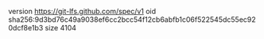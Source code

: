 version https://git-lfs.github.com/spec/v1
oid sha256:9d3bd76c49a9038ef6cc2bcc54f12cb6abfb1c06f522545dc55ec920dcf8e1b3
size 4104
